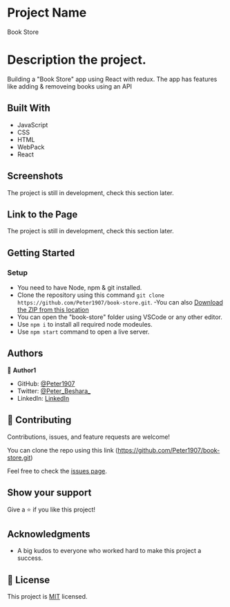 # Project Name

Book Store

# Description the project.

Building a "Book Store" app using React with redux.
The app has features like adding & removeing books using an API

## Built With

- JavaScript
- CSS
- HTML
- WebPack
- React

## Screenshots

The project is still in development, check this section later.

## Link to the Page

The project is still in development, check this section later.

## Getting Started

### Setup
- You need to have Node, npm & git installed.
- Clone the repository using this command `git clone https://github.com/Peter1907/book-store.git`.
-You can also [Download the ZIP from this location](https://github.com/Peter1907/book-store/archive/refs/heads/dev.zip)
- You can open the "book-store" folder using VSCode or any other editor.
- Use `npm i` to install all required node modeules.
- Use `npm start` command to open a live server.

## Authors

👤 **Author1**

- GitHub: [@Peter1907](https://github.com/Peter1907)
- Twitter: [@Peter_Beshara_](https://twitter.com/Peter_Beshara_)
- LinkedIn: [LinkedIn](https://www.linkedin.com/in/peter-beshara-b33681241/)

## 🤝 Contributing

Contributions, issues, and feature requests are welcome!

You can clone the repo using this link (https://github.com/Peter1907/book-store.git)

Feel free to check the [issues page](https://github.com/Peter1907/book-store/issues).

## Show your support

Give a ⭐️ if you like this project!

## Acknowledgments

- A big kudos to everyone who worked hard to make this project a success.

## 📝 License

This project is [MIT](./MIT.md) licensed.
